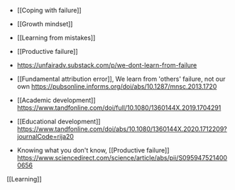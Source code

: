 - [[Coping with failure]]
- [[Growth mindset]]
- [[Learning from mistakes]]
- [[Productive failure]]

- https://unfairadv.substack.com/p/we-dont-learn-from-failure

- [[Fundamental attribution error]], We learn from 'others' failure, not our own https://pubsonline.informs.org/doi/abs/10.1287/mnsc.2013.1720

- [[Academic development]] https://www.tandfonline.com/doi/full/10.1080/1360144X.2019.1704291

- [[Educational development]] https://www.tandfonline.com/doi/abs/10.1080/1360144X.2020.1712209?journalCode=rija20

- Knowing what you don't know, [[Productive failure]] https://www.sciencedirect.com/science/article/abs/pii/S0959475214000656

[[Learning]]
